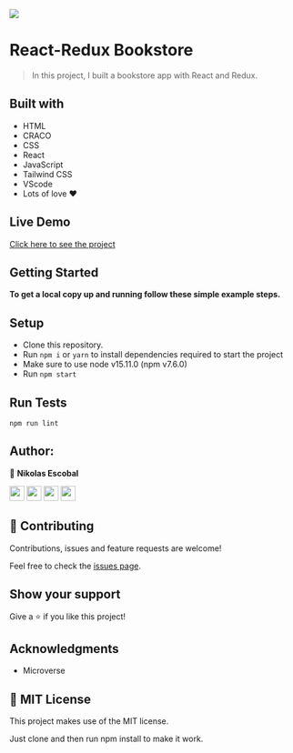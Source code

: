 ![](https://img.shields.io/badge/Microverse-blueviolet)

# React-Redux Bookstore 

> In this project, I built a bookstore app with React and Redux.

## Built with

- HTML
- CRACO
- CSS
- React
- JavaScript
- Tailwind CSS
- VScode
- Lots of love :heart:

## Live Demo

[Click here to see the project]()


## Getting Started

**To get a local copy up and running follow these simple example steps.**
## Setup

- Clone this repository. 
- Run ``npm i`` or ``yarn`` to install dependencies required to start the project
- Make sure to use node v15.11.0 (npm v7.6.0) 
- Run ``npm start``

## Run Tests

```
npm run lint
```

## Author:

👤 **Nikolas Escobal**

[<code><img height="26" src="https://cdn.iconscout.com/icon/free/png-256/github-153-675523.png"></code>](https://github.com/nikoescobal)
[<code><img height="26" src="https://upload.wikimedia.org/wikipedia/sco/thumb/9/9f/Twitter_bird_logo_2012.svg/1200px-Twitter_bird_logo_2012.svg.png"></code>](https://twitter.com/nikoescobal)
[<code><img height="26" src="https://upload.wikimedia.org/wikipedia/commons/thumb/c/c9/Linkedin.svg/1200px-Linkedin.svg.png"></code>](https://www.linkedin.com/in/nikolas-escobal/)
 <a href="mailto:niko.escobal@gmail.com?subject=Sup Niko?"><img height="26" src="https://cdn.worldvectorlogo.com/logos/official-gmail-icon-2020-.svg"></a>
 

## 🤝 Contributing

Contributions, issues and feature requests are welcome!

Feel free to check the [issues page](https://github.com/nikoescobal/bookstore-app/issues).

## Show your support

Give a ⭐️ if you like this project!

## Acknowledgments

- Microverse

## 📝 MIT License

This project makes use of the MIT license.

Just clone and then run npm install to make it work.

